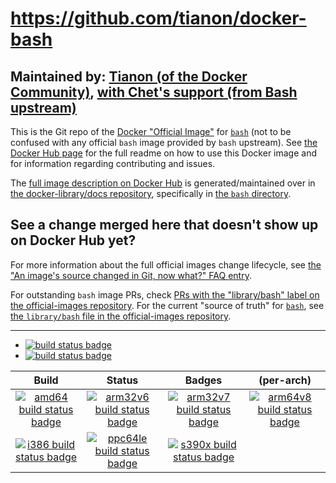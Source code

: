 # https://github.com/tianon/docker-bash

## Maintained by: [Tianon (of the Docker Community)](https://github.com/tianon/docker-bash), [with Chet's support (from Bash upstream)](https://github.com/docker-library/official-images/pull/2217#issue-181031192)

This is the Git repo of the [Docker "Official Image"](https://github.com/docker-library/official-images#what-are-official-images) for [`bash`](https://hub.docker.com/_/bash/) (not to be confused with any official `bash` image provided by `bash` upstream). See [the Docker Hub page](https://hub.docker.com/_/bash/) for the full readme on how to use this Docker image and for information regarding contributing and issues.

The [full image description on Docker Hub](https://hub.docker.com/_/bash/) is generated/maintained over in [the docker-library/docs repository](https://github.com/docker-library/docs), specifically in [the `bash` directory](https://github.com/docker-library/docs/tree/master/bash).

## See a change merged here that doesn't show up on Docker Hub yet?

For more information about the full official images change lifecycle, see [the "An image's source changed in Git, now what?" FAQ entry](https://github.com/docker-library/faq#an-images-source-changed-in-git-now-what).

For outstanding `bash` image PRs, check [PRs with the "library/bash" label on the official-images repository](https://github.com/docker-library/official-images/labels/library%2Fbash). For the current "source of truth" for [`bash`](https://hub.docker.com/_/bash/), see [the `library/bash` file in the official-images repository](https://github.com/docker-library/official-images/blob/master/library/bash).

---

-	[![build status badge](https://img.shields.io/travis/tianon/docker-bash/master.svg?label=Travis%20CI)](https://travis-ci.org/tianon/docker-bash/branches)
-	[![build status badge](https://img.shields.io/jenkins/s/https/doi-janky.infosiftr.net/job/update.sh/job/bash.svg?label=Automated%20update.sh)](https://doi-janky.infosiftr.net/job/update.sh/job/bash)

| Build | Status | Badges | (per-arch) |
|:-:|:-:|:-:|:-:|
| [![amd64 build status badge](https://img.shields.io/jenkins/s/https/doi-janky.infosiftr.net/job/multiarch/job/amd64/job/bash.svg?label=amd64)](https://doi-janky.infosiftr.net/job/multiarch/job/amd64/job/bash) | [![arm32v6 build status badge](https://img.shields.io/jenkins/s/https/doi-janky.infosiftr.net/job/multiarch/job/arm32v6/job/bash.svg?label=arm32v6)](https://doi-janky.infosiftr.net/job/multiarch/job/arm32v6/job/bash) | [![arm32v7 build status badge](https://img.shields.io/jenkins/s/https/doi-janky.infosiftr.net/job/multiarch/job/arm32v7/job/bash.svg?label=arm32v7)](https://doi-janky.infosiftr.net/job/multiarch/job/arm32v7/job/bash) | [![arm64v8 build status badge](https://img.shields.io/jenkins/s/https/doi-janky.infosiftr.net/job/multiarch/job/arm64v8/job/bash.svg?label=arm64v8)](https://doi-janky.infosiftr.net/job/multiarch/job/arm64v8/job/bash) |
| [![i386 build status badge](https://img.shields.io/jenkins/s/https/doi-janky.infosiftr.net/job/multiarch/job/i386/job/bash.svg?label=i386)](https://doi-janky.infosiftr.net/job/multiarch/job/i386/job/bash) | [![ppc64le build status badge](https://img.shields.io/jenkins/s/https/doi-janky.infosiftr.net/job/multiarch/job/ppc64le/job/bash.svg?label=ppc64le)](https://doi-janky.infosiftr.net/job/multiarch/job/ppc64le/job/bash) | [![s390x build status badge](https://img.shields.io/jenkins/s/https/doi-janky.infosiftr.net/job/multiarch/job/s390x/job/bash.svg?label=s390x)](https://doi-janky.infosiftr.net/job/multiarch/job/s390x/job/bash) |

<!-- THIS FILE IS GENERATED BY https://github.com/docker-library/docs/blob/master/generate-repo-stub-readme.sh -->
